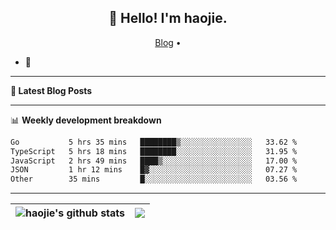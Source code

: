 <h2 align="center">👋 Hello! I'm haojie.</h2>
<p align="center">
  <a href="https://aoyouer.com">Blog</a> •
</p>


- 🔭 


-------

**📝 Latest Blog Posts**


-------

📊 **Weekly development breakdown**
<!--START_SECTION:waka-->

```txt
Go           5 hrs 35 mins   ████████▒░░░░░░░░░░░░░░░░   33.62 %
TypeScript   5 hrs 18 mins   ████████░░░░░░░░░░░░░░░░░   31.95 %
JavaScript   2 hrs 49 mins   ████▒░░░░░░░░░░░░░░░░░░░░   17.00 %
JSON         1 hr 12 mins    █▓░░░░░░░░░░░░░░░░░░░░░░░   07.27 %
Other        35 mins         █░░░░░░░░░░░░░░░░░░░░░░░░   03.56 %
```

<!--END_SECTION:waka-->

-------



| <img align="center" src="https://github-readme-stats.vercel.app/api?username=haojie06&show_icons=true&theme=graywhite&show_icons=true&count_private=true&include_all_commits=true&hide_border=true" alt="haojie's github stats" /> | <img align="center" src="https://github-readme-stats.vercel.app/api/top-langs/?username=haojie06&layout=compact&theme=graywhite&hide_border=true&hide=css,html" /> |
| ------------- | ------------- |


